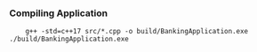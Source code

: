 ### Compiling Application

```
    g++ -std=c++17 src/*.cpp -o build/BankingApplication.exe ./build/BankingApplication.exe
```
